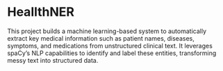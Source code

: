 # HeallthNER
This project builds a machine learning-based system to automatically extract key medical information such as patient names, diseases, symptoms, and medications from unstructured clinical text. It leverages spaCy’s NLP capabilities to identify and label these entities, transforming messy text into structured data.
